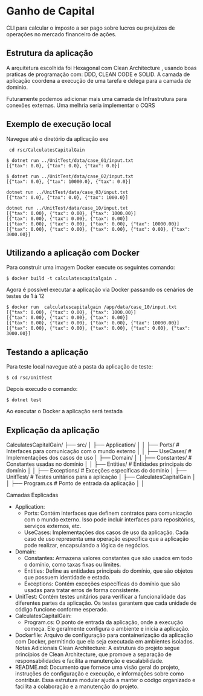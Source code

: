 # Ganho de Capital

CLI para calcular o imposto a ser pago sobre lucros ou prejuízos de operações no mercado financeiro de ações.

## Estrutura da aplicação 

A arquitetura escolhida foi  Hexagonal com Clean Architecture , usando boas praticas de programação com: DDD, CLEAN CODE  e SOLID.
A camada de aplicação coordena a execução de uma tarefa e delega para a camada de dominio.

Futuramente podemos adicionar mais uma camada de Infrastrutura para conexões externas.
Uma melhria seria implementar o CQRS


## Exemplo de execução local 

Navegue até o diretório da aplicação exe
```
 cd rsc/CalculatesCapitalGain
```
```
$ dotnet run ../UnitTest/data/case_01/input.txt
[{"tax": 0.0}, {"tax": 0.0}, {"tax": 0.0}]
```

```
$ dotnet run ../UnitTest/data/case_02/input.txt
[{"tax": 0.0}, {"tax": 10000.0}, {"tax": 0.0}]
```

```
dotnet run ../UnitTest/data/case_03/input.txt
[{"tax": 0.0}, {"tax": 0.0}, {"tax": 1000.0}]
```

```
dotnet run ../UnitTest/data/case_10/input.txt
[{"tax": 0.00}, {"tax": 0.00}, {"tax": 1000.00}]
[{"tax": 0.00}, {"tax": 0.00}, {"tax": 0.00}]
[{"tax": 0.00}, {"tax": 0.00}, {"tax": 0.00}, {"tax": 10000.00}]
[{"tax": 0.00}, {"tax": 0.00}, {"tax": 0.00}, {"tax": 0.00}, {"tax": 3000.00}]
```

## Utilizando a aplicação com Docker

Para construir uma imagem Docker execute os seguintes comando:

```
$ docker build -t calculatescapitalgain .
```

Agora é possível executar a aplicação via Docker passando os cenários de testes de 1 à 12

```
$ docker run  calculatescapitalgain /app/data/case_10/input.txt
[{"tax": 0.00}, {"tax": 0.00}, {"tax": 1000.00}]
[{"tax": 0.00}, {"tax": 0.00}, {"tax": 0.00}]
[{"tax": 0.00}, {"tax": 0.00}, {"tax": 0.00}, {"tax": 10000.00}]
[{"tax": 0.00}, {"tax": 0.00}, {"tax": 0.00}, {"tax": 0.00}, {"tax": 3000.00}]
```


## Testando a aplicação

Para teste local navegue até a pasta da aplicação de teste:

```
$ cd rsc/UnitTest
```

Depois execudo o comando:

```
$ dotnet test
```

Ao executar o Docker a aplicação será testada


## Explicação da aplicação

CalculatesCapitalGain/
├── src/
│ ├── Application/
│ │ ├── Ports/ # Interfaces para comunicação com o mundo externo
│ │ ├── UseCases/ # Implementações dos casos de uso
│ ├── Domain/
│ │ ├── Constantes/ # Constantes usadas no domínio
│ │ ├── Entities/ # Entidades principais do domínio
│ │ ├── Exceptions/ # Exceções específicas do domínio
│ ├── UnitTest/ # Testes unitários para a aplicação
│ ├── CalculatesCapitalGain
│ │ ├── Program.cs # Ponto de entrada da aplicação
│ │

Camadas Explicadas
- Application:
   - Ports: Contém interfaces que definem contratos para comunicação com o mundo externo.     Isso pode incluir interfaces para repositórios, serviços externos, etc.
   - UseCases: Implementações dos casos de uso da aplicação. Cada caso de uso representa uma operação específica que a aplicação pode realizar, encapsulando a lógica de negócios.
- Domain:
  - Constantes: Armazena valores constantes que são usados em todo o domínio, como taxas fixas ou limites.
  - Entities: Define as entidades principais do domínio, que são objetos que possuem identidade e estado.
  - Exceptions: Contém exceções específicas do domínio que são usadas para tratar erros de forma consistente.
- UnitTest:
Contém testes unitários para verificar a funcionalidade das diferentes partes da aplicação. Os testes garantem que cada unidade de código funcione conforme esperado.
- CalculatesCapitalGain:
  - Program.cs: O ponto de entrada da aplicação, onde a execução começa. Ele geralmente configura o ambiente e inicia a aplicação.
- Dockerfile: Arquivo de configuração para containerização da aplicação com Docker, permitindo que ela seja executada em ambientes isolados.
Notas Adicionais
Clean Architecture: A estrutura do projeto segue princípios de Clean Architecture, que promove a separação de responsabilidades e facilita a manutenção e escalabilidade.
- README.md: Documento que fornece uma visão geral do projeto, instruções de configuração e execução, e informações sobre como contribuir.
Essa estrutura modular ajuda a manter o código organizado e facilita a colaboração e a manutenção do projeto.
